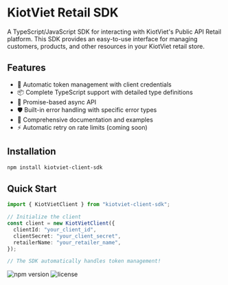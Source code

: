 # KiotViet Retail SDK

A TypeScript/JavaScript SDK for interacting with KiotViet's Public API Retail platform. This SDK provides an easy-to-use interface for managing customers, products, and other resources in your KiotViet retail store.

## Features

- 🔐 Automatic token management with client credentials
- 📦 Complete TypeScript support with detailed type definitions
- 🚀 Promise-based async API
- 🛡️ Built-in error handling with specific error types
- 📝 Comprehensive documentation and examples
- ⚡ Automatic retry on rate limits (coming soon)

## Installation

```bash
npm install kiotviet-client-sdk
```

## Quick Start

```typescript
import { KiotVietClient } from "kiotviet-client-sdk";

// Initialize the client
const client = new KiotVietClient({
  clientId: "your_client_id",
  clientSecret: "your_client_secret",
  retailerName: "your_retailer_name",
});

// The SDK automatically handles token management!
```



![npm version](https://img.shields.io/npm/v/kiotviet-client-sdk)
![license](https://img.shields.io/npm/l/kiotviet-client-sdk)
